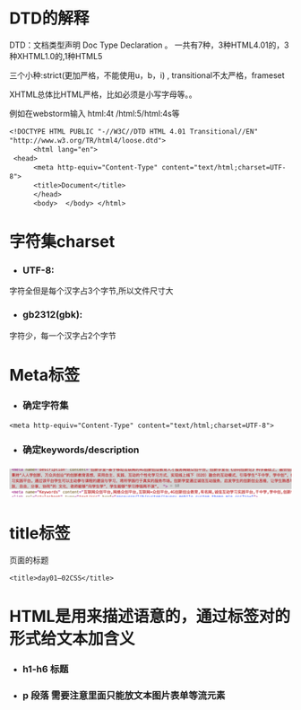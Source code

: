 # DTD的解释

DTD：文档类型声明 Doc Type Declaration 。 一共有7种，3种HTML4.01的，3种XHTML1.0的,1种HTML5

三个小种:strict\(更加严格，不能使用u，b，i\) , transitional不太严格，frameset

XHTML总体比HTML严格，比如必须是小写字母等。。

例如在webstorm输入 html:4t /html:5/html:4s等

```
<!DOCTYPE HTML PUBLIC "-//W3C//DTD HTML 4.01 Transitional//EN" "http://www.w3.org/TR/html4/loose.dtd"> 
      <html lang="en">
 <head> 
      <meta http-equiv="Content-Type" content="text/html;charset=UTF-8"> 
      <title>Document</title> 
      </head>
      <body>  </body> </html>
```

# 字符集charset

* ### UTF-8:

字符全但是每个汉字占3个字节,所以文件尺寸大

* ### gb2312\(gbk\):

字符少，每一个汉字占2个字节

# Meta标签

* ### 确定字符集

```
<meta http-equiv="Content-Type" content="text/html;charset=UTF-8">
```

* ### 确定keywords/description

### ![](/assets/import.png)

# title标签

页面的标题

```
<title>day01—02CSS</title>
```

#  HTML是用来描述语意的，通过标签对的形式给文本加含义

* ### h1-h6 标题
* ### p 段落 需要注意里面只能放文本图片表单等流元素



